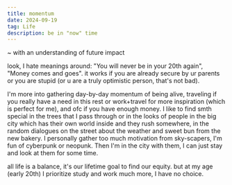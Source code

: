 ```yaml
---
title: momentum
date: 2024-09-19
tag: Life
description: be in "now" time
---
```


~ with an understanding of future impact

look, I hate meanings around: "You will never be in your 20th again", "Money comes and goes". it works if you are already secure by ur parents or you are stupid (or u are a truly optimistic person, that's not bad).

I'm more into gathering day-by-day momentum of being alive, traveling if you really have a need in this rest or work+travel for more inspiration (which is perfect for me), and ofc if you have enough money. I like to find smth special in the trees that I pass through or in the looks of people in the big city which has their own world inside and they rush somewhere, in the random dialogues on the street about the weather and sweet bun from the new bakery. I personally gather too much motivation from sky-scapers, I'm fun of cyberpunk or neopunk. Then I'm in the city with them, I can just stay and look at them for some time.

all life is a balance, it's our lifetime goal to find our equity. but at my age (early 20th) I prioritize study and work much more, I have no choice.